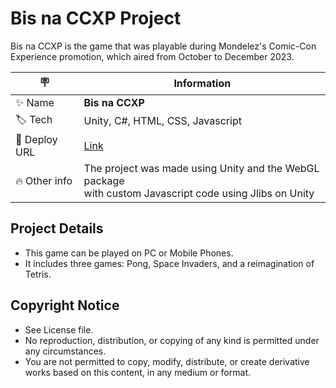 # Bis na CCXP Project

Bis na CCXP is the game that was playable during Mondelez's Comic-Con Experience promotion, which aired from October to December 2023.

| :placard:  |  Information   |
| -------------  | --- |
| :sparkles: Name        | **Bis na CCXP** |
| :label: Tech | Unity, C#, HTML, CSS, Javascript |
| :rocket: Deploy URL         | [Link](https://antoniocrorusso.github.io/BisNaCCXP/) |
| :fire: Other info     | The project was made using Unity and the WebGL package </br> with custom Javascript code using Jlibs on Unity |

## Project Details

- This game can be played on PC or Mobile Phones.
- It includes three games: Pong, Space Invaders, and a reimagination of Tetris.

## Copyright Notice
- See License file.
- No reproduction, distribution, or copying of any kind is permitted under any circumstances.
- You are not permitted to copy, modify, distribute, or create derivative works based on this content, in any medium or format.
